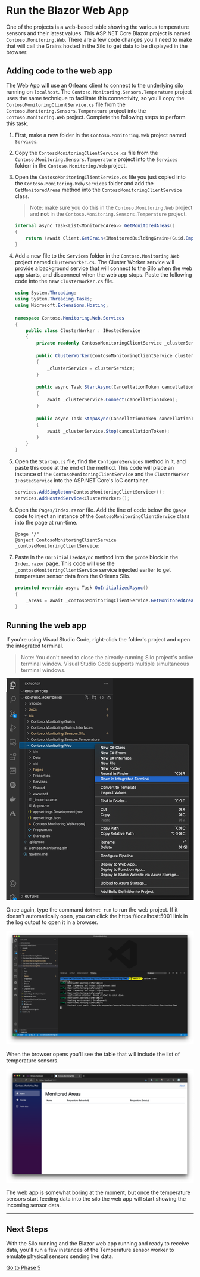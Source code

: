 # Run the Blazor Web App

One of the projects is a web-based table showing the various temperature sensors and their latest values. This ASP.NET Core Blazor project is named `Contoso.Monitoring.Web`. There are a few code changes you'll need to make that will call the Grains hosted in the Silo to get data to be displayed in the browser. 

## Adding code to the web app

The Web App will use an Orleans client to connect to the underlying silo running on `localhost`. The `Contoso.Monitoring.Sensors.Temperature` project uses the same technique to facilitate this connectivity, so you'll copy the `ContosoMonitoringClientService.cs` file from the `Contoso.Monitoring.Sensors.Temperature` project into the `Contoso.Monitoring.Web` project. Complete the following steps to perform this task.

1. First, make a new folder in the `Contoso.Monitoring.Web` project named `Services`.
1. Copy the `ContosoMonitoringClientService.cs` file from the `Contoso.Monitoring.Sensors.Temperature` project into the `Services` folderr in the `Contoso.Monitoring.Web` project.
1. Open the `ContosoMonitoringClientService.cs` file you just copied into the `Contoso.Monitoring.Web/Services` folder and add the `GetMonitoredAreas` method into the `ContosoMonitoringClientService` class.

    > Note: make sure you do this in the `Contoso.Monitoring.Web` project and **not** in the `Contoso.Monitoring.Sensors.Temperature` project.

    ```csharp
    internal async Task<List<MonitoredArea>> GetMonitoredAreas()
    {
        return (await Client.GetGrain<IMonitoredBuildingGrain>(Guid.Empty).GetMonitoredAreas());
    }
    ```

1. Add a new file to the `Services` folder in the `Contoso.Monitoring.Web` project named `ClusterWorker.cs`. The Cluster Worker service will provide a background service that will connect to the Silo when the web app starts, and disconnect when the web app stops. Paste the following code into the new `ClusterWorker.cs` file.

    ```csharp
    using System.Threading;
    using System.Threading.Tasks;
    using Microsoft.Extensions.Hosting;

    namespace Contoso.Monitoring.Web.Services
    {
        public class ClusterWorker : IHostedService
        {
            private readonly ContosoMonitoringClientService _clusterService;

            public ClusterWorker(ContosoMonitoringClientService clusterService)
            {
                _clusterService = clusterService;
            }

            public async Task StartAsync(CancellationToken cancellationToken)
            {
                await _clusterService.Connect(cancellationToken);
            }

            public async Task StopAsync(CancellationToken cancellationToken)
            {
                await _clusterService.Stop(cancellationToken);
            }
        }
    }
    ```

1. Open the `Startup.cs` file, find the `ConfigureServices` method in it, and paste this code at the end of the method. This code will place an instance of the `ContosoMonitoringClientService` and the `ClusterWorker` `IHostedService` into the ASP.NET Core's IoC container. 

    ```csharp
    services.AddSingleton<ContosoMonitoringClientService>();
    services.AddHostedService<ClusterWorker>();
    ```

1. Open the `Pages/Index.razor` file. Add the line of code below the `@page` code to inject an instance of the `ContosoMonitoringClientService` class into the page at run-time.

    ```
    @page "/"
    @inject ContosoMonitoringClientService _contosoMonitoringClientService;
    ```

1. Paste in the `OnInitializedAsync` method into the `@code` block in the `Index.razor` page. This code will use the `_contosoMonitoringClientService` service injected earlier to get temperature sensor data from the Orleans Silo.

    ```csharp
    protected override async Task OnInitializedAsync()
    {
        _areas = await _contosoMonitoringClientService.GetMonitoredAreas();
    }
    ```

## Running the web app 

If you're using Visual Studio Code, right-click the folder's project and open the integrated terminal. 

> Note: You don't need to close the already-running Silo project's active terminal window. Visual Studio Code supports multiple simultaneous terminal windows. 

![Open the web project in the integrated terminal.](media/04-open-terrminal-web.png)

Once again, type the command `dotnet run` to run the web project. If it doesn't automatically open, you can click the https://localhost:5001 link in the log output to open it in a browser. 

![The web project running from the terminal window.](media/05-web-running.png)

When the browser opens you'll see the table that will include the list of temperature sensors.

![The temperature page open in a browser.](media/06-browser-empty.png)

The web app is somewhat boring at the moment, but once the temperature sensors start feeding data into the silo the web app will start showing the incoming sensor data.

---

## Next Steps

With the Silo running and the Blazor web app running and ready to receive data, you'll run a few instances of the Temperature sensor worker to emulate physical sensors sending live data.

[Go to Phase 5](05-temperature-worker-service.md)